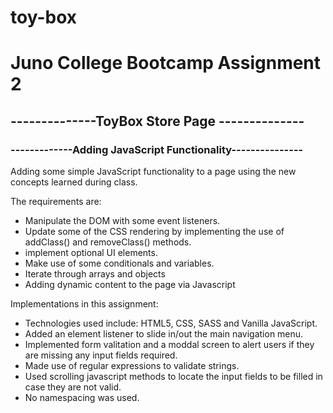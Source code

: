 # toy-box
# Juno College Bootcamp Assignment 2

## --------------ToyBox Store Page --------------

### -------------Adding JavaScript Functionality---------------


Adding some simple JavaScript functionality to a page using the new concepts learned during class.

The requirements are:

- Manipulate the DOM with some event listeners.
- Update some of the CSS rendering by implementing the use of addClass() and removeClass() methods.
- implement optional UI elements.
- Make use of some conditionals and variables.
- Iterate through arrays and objects
- Adding dynamic content to the page via Javascript

Implementations in this assignment:

- Technologies used include: HTML5, CSS, SASS and Vanilla JavaScript.
- Added an element listener to slide in/out the main navigation menu.
- Implemented form valitation and a moddal screen to alert users if they are missing any input fields required.
- Made use of regular expressions to validate strings.
- Used scrolling javascript methods to locate the input fields to be filled in case they are not valid.
- No namespacing was used.
